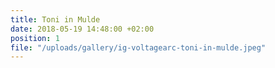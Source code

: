 ```yaml
---
title: Toni in Mulde
date: 2018-05-19 14:48:00 +02:00
position: 1
file: "/uploads/gallery/ig-voltagearc-toni-in-mulde.jpeg"
---
```


